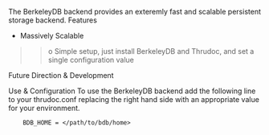 The BerkeleyDB backend provides an exteremly fast and scalable persistent storage backend.
Features

  * Massively Scalable
> > o Simple setup, just install BerkeleyDB and Thrudoc, and set a single configuration value

Future Direction & Development

Use & Configuration
To use the BerkeleyDB backend add the following line to your thrudoc.conf replacing the right hand side with an appropriate value for your environment.

```
    BDB_HOME = </path/to/bdb/home>
```